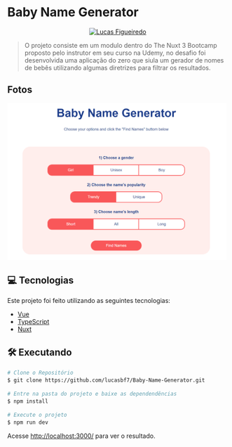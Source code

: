 # Baby Name Generator

<p align="center">
   <a href="https://www.linkedin.com/in/lucas-figueiredo-007-/">
      <img alt="Lucas Figueiredo" src="https://img.shields.io/badge/-Lucas%20Figueiredo-57ad12?style=plastic&logo=Linkedin&logoColor=white" />
   </a>
</p>

> O projeto consiste em um modulo dentro do The Nuxt 3 Bootcamp proposto pelo instrutor em seu curso na Udemy, no desafio foi desenvolvida uma aplicação do zero que siula um gerador de nomes de bebês utilizando algumas diretrizes para filtrar os resultados.

## Fotos

<div>
   <img src="./assets/print.png" width="500px" h="500px" />
</div>

## 💻 Tecnologias

Este projeto foi feito utilizando as seguintes tecnologias:

- [Vue](https://vuejs.org/)
- [TypeScript](https://www.typescriptlang.org)
- [Nuxt](https://nuxtjs.org/)

## 🛠️ Executando

```bash
# Clone o Repositório
$ git clone https://github.com/lucasbf7/Baby-Name-Generator.git
```

```bash
# Entre na pasta do projeto e baixe as dependendências
$ npm install
```

```bash
# Execute o projeto
$ npm run dev
```

Acesse <http://localhost:3000/> para ver o resultado.
